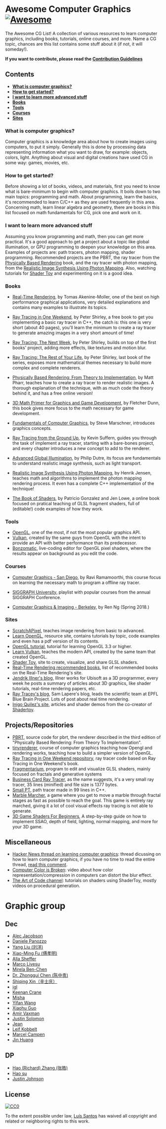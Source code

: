 # Awesome Computer Graphics [![Awesome](https://awesome.re/badge.svg)](https://awesome.re)


The Awesome CG List! A collection of various resources to learn computer graphics, including books, tutorials, online courses, and more. Name a CG topic, chances are this list contains some stuff about it (if not, it will someday!).

**If you want to contribute, please read the [Contribution Guidelines](contributing.md)**


## Contents

* **[What is computer graphics?](#what-is-computer-graphics)**
* **[How to get started?](#how-to-get-started)**
* **[I want to learn more advanced stuff](#i-want-to-learn-more-advanced-stuff)**
* **[Books](#books)** 
* **[Tools](#tools)**
* **[Courses](#courses)**
* **[Sites](#sites)**

### What is computer graphics?
Computer graphics is a knowledge area about how to create images using computers, to put it simply. Generally this is done by processing data representing information what you want to draw, for example: objects, colors, light. Anything about visual and digital creations have used CG in some way: games, movies, etc.

### How to get started?
Before showing a lot of books, videos, and materials, first you need to know what is bare-minimum to begin with computer graphics. It boils down to two main topics: programming and math. About programming, learn the basics, it's recommended 
to learn C/C++ as they are used frequently in this area. Concerning math, learn linear algebra and geometry, there are books in this list focused on math fundamentals for CG, pick one and work on it.

### I want to learn more advanced stuff
Assuming you know programming and math, then you can get more practical. It's a good approach to get a project about a topic 
like global illumination, or GPU programming to deepen your knowledge on this area. Examples of projects are: path tracers, 
photon mapping, shader programming. Recommended projects are the PBRT, the ray tracer from the [Physically Based Rendering](http://www.pbr-book.org/3ed-2018/contents.html) book, and the ray tracer with photon mapping, from the [Realistic Image Synthesis Using Photon Mapping](https://www.amazon.com/Realistic-Synthesis-Mapping-Revised-Paperback/dp/B011DC2J3O/ref=sr_1_1?s=books&ie=UTF8&qid=1540518657&sr=1-1&keywords=photon+mapping). Also, watching tutorials for [Shader Toy](https://www.shadertoy.com/) and experimenting on it is a good idea. 


### Books
* [Real-Time Rendering](https://www.amazon.com/Real-Time-Rendering-Fourth-Tomas-Akenine-M%C3%B6ller/dp/1138627003/ref=sr_1_1?s=books&ie=UTF8&qid=1540516813&sr=1-1&dpID=51iw1UWKNhL&preST=_SX218_BO1,204,203,200_QL40_&dpSrc=srch), by Tomas Akenine-Moller, one of the best on high performance graphical applications, very detailed explanations and contains many examples to illustrate its topics.

* [Ray Tracing in One Weekend](http://www.realtimerendering.com/raytracing/Ray%20Tracing%20in%20a%20Weekend.pdf), by Peter Shirley, a free book to get you implementing a basic ray tracer in C++, the catch is: this one is very short (about 40 pages), you'll learn the minimum to create a ray tracer to generate amazing images in a very short amount of time!

* [Ray Tracing: The Next Week](http://www.realtimerendering.com/raytracing/Ray%20Tracing_%20The%20Next%20Week.pdf), by Peter Shirley, builds on top of the first books' project, adding more effects, like textures and motion blur.

* [Ray Tracing: The Rest of Your Life](http://www.realtimerendering.com/raytracing/Ray%20Tracing_%20the%20Rest%20of%20Your%20Life.pdf), by Peter Shirley, last book of the series, exposes more mathematical themes necessary to build more complex and complete renderers.


* [Physically Based Rendering: From Theory to Implementation](http://www.pbr-book.org/3ed-2018/contents.html), by Matt Pharr, teaches how to create a ray tracer to render realistic images. A thorough explanation of the technique, with as much code the theory behind it, and has a free online version!

* [3D Math Primer for Graphics and Game Development](https://www.amazon.com/Math-Primer-Graphics-Game-Development/dp/1568817231/ref=sr_1_1?s=books&ie=UTF8&qid=1540517337&sr=1-1&keywords=3d+math+prime), by Fletcher Dunn, this book gives more focus to the math necessary for game development.

* [Fundamentals of Computer Graphics](https://www.amazon.com/Fundamentals-Computer-Graphics-Steve-Marschner/dp/1482229390/ref=sr_1_1?ie=UTF8&qid=1541094572&sr=8-1&keywords=fundamentals+of+computer+graphics), by Steve Marschner, introduces graphics concepts. 

* [Ray Tracing from the Ground Up](http://www.raytracegroundup.com/), by Kevin Suffern, guides you through the task of implement a ray tracer, starting with a bare-bones project, and every chapter introduces a new concept to add to the renderer.

* [Advanced Global Illumination](https://www.amazon.com/Advanced-Global-Illumination-Philip-Dutre/dp/1568813074/ref=sr_1_1?s=books&ie=UTF8&qid=1540517779&sr=1-1&keywords=advanced+global), by Philip Dutre, its focus are fundamentals to understand realistic image synthesis, such as light transport.

* [Realistic Image Synthesis Using Photon Mapping](https://www.amazon.com/Realistic-Synthesis-Mapping-Revised-Paperback/dp/B011DC2J3O/ref=sr_1_1?s=books&ie=UTF8&qid=1540518657&sr=1-1&keywords=photon+mapping), by Henrik Jensen, teaches math and algorithms to implement the photon mapping rendering process. It even has a complete C++ implementation of the technique!

* [The Book of Shaders](https://thebookofshaders.com/), by Patricio Gonzalez and Jen Lowe, a online book focused on pratical teaching of GLSL fragment shaders, full of (editable!) code examples of how they work.

[//]: # " * The Ray Tracer Challenge](http://raytracerchallenge.com/), by Jamis Buck"

[//]: # " * Computer Graphics: Principles and Practice, by James Foley."

[//]: # "* Foundations of 3D Computer Graphics, by Steven Gortler."

[//]: # "* Computer Graphics Through OpenGL: From Theory to Experiments, by Sumanta Guha."

[//]: # "* Interactive Computer Graphics: A Top-Down Approach with WebGL, by Edward Angel."

[//]: # "* OpenGL Programming Guide: The Official Guide to Learning OpenGL, by Dave Shreiner."


### Tools
* [OpenGL](https://www.opengl.org/), one of the most, if not the most popular graphics API.
* [Vulkan](https://www.khronos.org/vulkan/), created by the same guys from OpenGL with the intent to provide an API with better performance than its predecessor.
* [Bonzomatic](https://github.com/Gargaj/Bonzomatic), live-coding editor for OpenGL pixel shaders, where the results appear on background as you edit the code.

### Courses
* [Computer Graphics - San Diego](https://www.edx.org/course/computer-graphics-uc-san-diegox-cse167x-3), by Ravi Ramamoorthi, this course focus on learning the necessary math to program a offline ray tracer.

* [SIGGRAPH University](https://www.youtube.com/playlist?list=PLUPhVMQuDB_aWSKj7L_-3Ot_nxBze_YMy), playlist with popular courses from the annual SIGGRAPH Conference.

* [Computer Graphics & Imaging - Berkeley](https://cs184.eecs.berkeley.edu/), by Ren Ng (Spring 2018.)


### Sites
* [ScratchAPixel](https://www.scratchapixel.com/index.php?#_=_), teaches image rendering from basic to advanced.
* [Learn OpenGL](https://learnopengl.com/), resource site, contains tutorials by topic, code examples and even has a pdf version of its contents.
* [OpenGL tutorial](http://www.opengl-tutorial.org/), tutorial for learning OpenGL 3.3 or higher.
* [Learn Vulkan](https://vulkan-tutorial.com/), teaches the modern API, created by the same team that created OpenGL.
* [Shader Toy](https://www.shadertoy.com/), site to create, visualize, and share GLSL shaders.
* [Real-Time Rendering recommended books](http://www.realtimerendering.com/books.html), list of recommended books on the Real-Time Rendering's site.
* [Jendrik Illner's blog](https://www.jendrikillner.com/tags/weekly/), Illner works for Ubisoft as a 3D programmer, every week he posts a summary of articles about 3D graphics, like shader tutorials, real-time rendering papers, etc.
* [Ray Tracey's blog](http://raytracey.blogspot.com/), Sam Lapere's blog, leads the scientific team at EPFL Blue Brain Project. Lots of post about real time rendering.
* [Inigo Quilez's site](http://www.iquilezles.org/index.html), articles and shader demos from the co-creator of [Shadertoy](https://www.shadertoy.com/).

## Projects/Repositories
* [PBRT](https://github.com/mmp/pbrt-v3), source code for pbrt, the renderer described in the third edition of "Physically Based Rendering: From Theory To Implementation".
* [tinyrenderer](https://github.com/ssloy/tinyrenderer), course of computer graphics teaching how Opengl and rendering works, teaching how to build a simpler version of OpenGL.
* [Ray Tracing in One Weekend repository](https://github.com/petershirley/raytracinginoneweekend), ray tracer code based on Ray Tracing in One Weekend's book.
* [Fragmentarium](http://syntopia.github.io/Fragmentarium/), program to edit and visualize GLSL shaders, mainly focused on fractals and generative systems
* [Business Card Ray Tracer](http://eastfarthing.com/blog/2016-01-12-card/), as the name suggests, it's a very small ray tracer, 35 lines (minified) and file size is 1377 bytes.
* [Small PT](http://www.kevinbeason.com/smallpt/), path tracer made in 99 lines in C++.
* [Marble Marcher](https://codeparade.itch.io/marblemarcher), a game where you get to move a marble through fractal stages as fast as possible to reach the goal. This game is entirely ray marched, giving it a lot of cool visual effects ray tracing is not able to generate. 
* [3D Game Shaders For Beginners](https://github.com/lettier/3d-game-shaders-for-beginners), A step-by-step guide on how to implement SSAO, depth of field, lighting, normal mapping, and more for your 3D game.

## Miscellaneous 
* [Hacker News thread on learning computer graphics](https://news.ycombinator.com/item?id=14652936): thread dicussing on how to learn computer graphics, if you have no time to read the entire thread, [read this comment](https://news.ycombinator.com/item?id=14653343).
* [Computer Color is Broken](https://www.youtube.com/watch?v=LKnqECcg6Gw): video about how color representation/compression in computers can distort the blur effect.
* [The Art of Code channel](https://www.youtube.com/channel/UCcAlTqd9zID6aNX3TzwxJXg): tutorials on shaders using ShaderToy, mostly videos on procedural generation.

# Graphic group
## Dec
* [Alec Jacobson](http://www.cs.toronto.edu/~jacobson/) 
* [Daniele Panozzo](https://cims.nyu.edu/gcl/daniele.html) 
* [Yang Liu (刘洋)](https://xueyuhanlang.github.io/) 
* [Xiao-Ming Fu (傅孝明)](http://staff.ustc.edu.cn/~fuxm/) 
* [Alla Sheffer](https://www.cs.ubc.ca/~sheffa/) 
* [Marco Livesu](http://pers.ge.imati.cnr.it/livesu/) 
* [Mirela Ben-Chen](https://mirela.net.technion.ac.il/) 
* [Dr. Zhonggui Chen (陈中贵)](http://graphics.xmu.edu.cn/~zgchen/) 
* [Shiqing Xin（辛士庆）](http://irc.cs.sdu.edu.cn/~shiqing/index.html) 
* [igl](https://igl.ethz.ch/publications/)
* [Keenan Crane](https://www.cs.cmu.edu/~kmcrane/)
* [Misha](http://www.cs.jhu.edu/~misha/)
* [Yifan Wang](https://yifita.github.io/)
* [Xiaohu Guo](https://personal.utdallas.edu/~xguo/)
* [Amir Vaxman](https://webspace.science.uu.nl/~vaxma001/)
* [Justin Solomon](https://people.csail.mit.edu/jsolomon/)
* [Jean](https://www.hextreme.eu/)
* [Leif Kobbelt](https://www.graphics.rwth-aachen.de/)
* [Marcel Campen](http://graphics.cs.uos.de/)
* [Jin Huang](http://www.cad.zju.edu.cn/home/hj/index.xml)


## DP
* [Hao (Richard) Zhang (张皓)](https://www2.cs.sfu.ca/~haoz/index.html)
* [Hao su](http://cseweb.ucsd.edu/~haosu/)
* [Justin Johnson](https://web.eecs.umich.edu/~justincj/)

## License

[![CC0](http://mirrors.creativecommons.org/presskit/buttons/88x31/svg/cc-zero.svg)](https://creativecommons.org/publicdomain/zero/1.0/)

To the extent possible under law, [Luís Santos](https://github.com/lhns) has waived all copyright and related or neighboring rights to this work.

